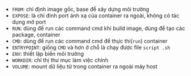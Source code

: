 

+ `FROM`: chỉ định image gốc, base để xây dựng môi trường
+ `EXPOSE`: là chỉ đinh port ánh xạ của container ra ngoài, không có tác dụng mở port
+ `RUN`: dùng để run các command cmd khi build image, dùng để tạo các package, container
+ `CMD`: dùng để run các command cmd để thực thi(`run`) container
+ `ENTRYPOINT`: giống `CMD` và hơn ở chỗ là chạy được file `script .sh`
+ `ENV`: thiết lập biến môi trường
+ `WORKDIR`: chỉ thị thư mục làm việc chính
+ `VOLUME`: mount dữ liệu từ trong container ra ngoài máy host